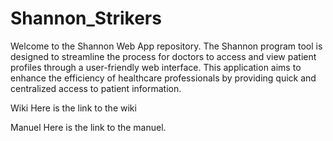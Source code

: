 # Shannon_Strikers

Welcome to the Shannon Web App repository. The Shannon program tool is designed to streamline the process for doctors to access and view patient profiles through a user-friendly web interface. This application aims to enhance the efficiency of healthcare professionals by providing quick and centralized access to patient information.

Wiki
Here is the link to the wiki



Manuel 
Here is the link to the manuel. 
